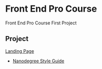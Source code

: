 # Front End Pro Course

Front End Pro Course First Project



## Project

[Landing Page](https://github.com/udacity/fend/tree/refresh-2019/projects/landing-page)


* [Nanodegree Style Guide](http://udacity.github.io/frontend-nanodegree-styleguide/)
